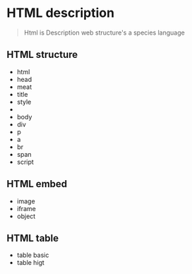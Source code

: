 # HTML description
> Html is Description web structure's a species language

## HTML structure
- html
-  head
-    meat 
-    title 
-    style 
-    
-  body
-    div
-    p
-    a
-    br
-    span
-    script


## HTML embed
- image
- iframe
- object

## HTML table
- table basic
- table higt